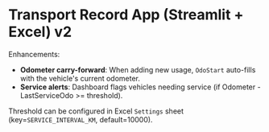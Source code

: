 # Transport Record App (Streamlit + Excel) v2

Enhancements:
- **Odometer carry-forward**: When adding new usage, `OdoStart` auto-fills with the vehicle's current odometer.
- **Service alerts**: Dashboard flags vehicles needing service (if Odometer - LastServiceOdo >= threshold).

Threshold can be configured in Excel `Settings` sheet (key=`SERVICE_INTERVAL_KM`, default=10000).
